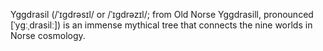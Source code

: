 Yggdrasil (/ˈɪɡdrəsɪl/ or /ˈɪɡdrəzɪl/; from Old Norse Yggdrasill, pronounced [ˈyɡːˌdrasilː]) is an immense mythical tree that connects the nine worlds in Norse cosmology.
